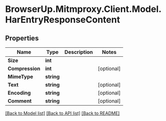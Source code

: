 # BrowserUp.Mitmproxy.Client.Model.HarEntryResponseContent

## Properties

Name | Type | Description | Notes
------------ | ------------- | ------------- | -------------
**Size** | **int** |  | 
**Compression** | **int** |  | [optional] 
**MimeType** | **string** |  | 
**Text** | **string** |  | [optional] 
**Encoding** | **string** |  | [optional] 
**Comment** | **string** |  | [optional] 

[[Back to Model list]](../README.md#documentation-for-models) [[Back to API list]](../README.md#documentation-for-api-endpoints) [[Back to README]](../README.md)

